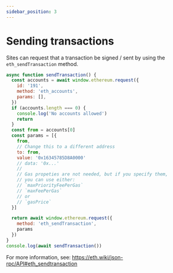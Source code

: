 ```yaml
---
sidebar_position: 3
---
```


# Sending transactions

Sites can request that a transaction be signed / sent by using the `eth_sendTransaction` method.


```js
async function sendTransaction() {
  const accounts = await window.ethereum.request({
    id: '191',
    method: 'eth_accounts',
    params: [],
  })
  if (accounts.length === 0) {
    console.log('No accounts allowed')
    return
  }
  const from = accounts[0]
  const params = [{
    from,
    // Change this to a different address
    to: from,
    value: '0x16345785D8A0000'
    // data: '0x...'
    //
    // Gas propeties are not needed, but if you specify them,
    // you can use either:
    // `maxPriorityFeePerGas`
    // `maxFeePerGas`
    // or
    // `gasPrice`
  }]

  return await window.ethereum.request({
    method: 'eth_sendTransaction',
    params
  })
}
console.log(await sendTransaction())
```

For more information, see: https://eth.wiki/json-rpc/API#eth_sendtransaction
